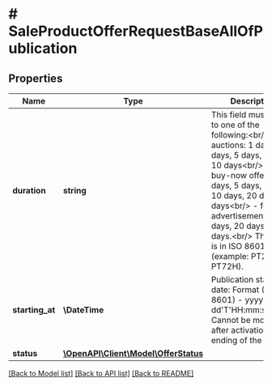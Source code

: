 # # SaleProductOfferRequestBaseAllOfPublication

## Properties

Name | Type | Description | Notes
------------ | ------------- | ------------- | -------------
**duration** | **string** | This field must be set to one of the following:&lt;br/&gt; - for auctions: 1 day, 3 days, 5 days, 7 days, 10 days&lt;br/&gt; - for buy-now offers: 3 days, 5 days, 7 days, 10 days, 20 days, 30 days&lt;br/&gt; - for advertisements: 10 days, 20 days, 30 days.&lt;br/&gt; The value is in ISO 8601 format (example: PT24H, PT72H). | [optional]
**starting_at** | **\DateTime** | Publication starting date: Format (ISO 8601) - yyyy-MM-dd&#39;T&#39;HH:mm:ss.SSSZ. Cannot be modified after activation or ending of the offer. | [optional]
**status** | [**\OpenAPI\Client\Model\OfferStatus**](OfferStatus.md) |  | [optional]

[[Back to Model list]](../../README.md#models) [[Back to API list]](../../README.md#endpoints) [[Back to README]](../../README.md)

